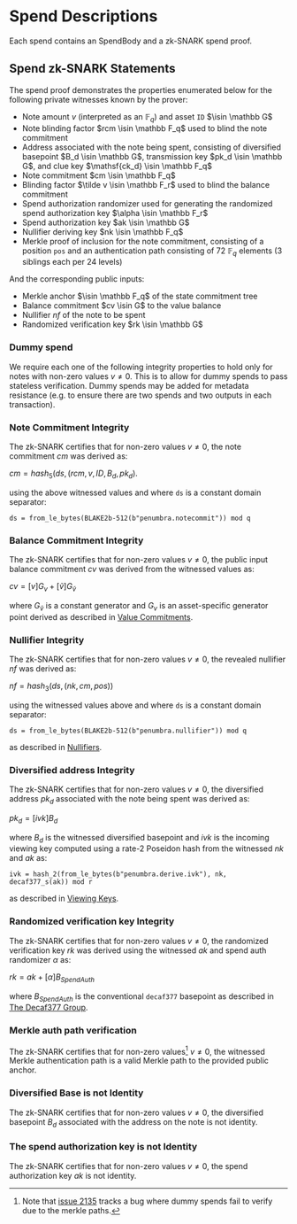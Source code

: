 # Spend Descriptions

Each spend contains an SpendBody and a zk-SNARK spend proof.

## Spend zk-SNARK Statements

The spend proof demonstrates the properties enumerated below for the following private witnesses known by the prover:

* Note amount $v$ (interpreted as an $\mathbb F_q$) and asset `ID` $\isin \mathbb G$
* Note blinding factor $rcm \isin \mathbb F_q$ used to blind the note commitment
* Address associated with the note being spent, consisting of diversified basepoint $B_d \isin \mathbb G$, 
transmission key $pk_d \isin \mathbb G$, and clue key $\mathsf{ck_d} \isin \mathbb F_q$
* Note commitment $cm \isin \mathbb F_q$
* Blinding factor $\tilde v \isin \mathbb F_r$ used to blind the balance commitment
* Spend authorization randomizer used for generating the randomized spend authorization key $\alpha \isin \mathbb F_r$
* Spend authorization key $ak \isin \mathbb G$
* Nullifier deriving key $nk \isin \mathbb F_q$
* Merkle proof of inclusion for the note commitment, consisting of a position `pos` and an authentication path consisting of 72 $\mathbb F_q$ elements (3 siblings each per 24 levels)

And the corresponding public inputs:

* Merkle anchor $\isin \mathbb F_q$ of the state commitment tree
* Balance commitment $cv \isin G$ to the value balance
* Nullifier $nf$ of the note to be spent
* Randomized verification key $rk \isin \mathbb G$

### Dummy spend

We require each one of the following integrity properties to hold only for notes with non-zero values $v \ne 0$. This is to allow for dummy spends to pass stateless verification. Dummy spends may be added for metadata resistance (e.g. to ensure there are two spends and two outputs in each transaction).

### Note Commitment Integrity

The zk-SNARK certifies that for non-zero values $v \ne 0$, the note commitment $cm$ was derived as:

$cm = hash_5(ds, (rcm, v, ID, B_d, pk_d)$.

using the above witnessed values and where `ds` is a constant domain separator:

`ds = from_le_bytes(BLAKE2b-512(b"penumbra.notecommit")) mod q`

### Balance Commitment Integrity

The zk-SNARK certifies that for non-zero values $v \ne 0$, the public input balance commitment $cv$ was derived from the witnessed values as:

$cv = [v] G_v + [\widetilde{v}] G_{\widetilde{v}}$

where $G_{\widetilde{v}}$ is a constant generator and $G_v$ is an asset-specific generator point derived as described in [Value Commitments](../../protocol/value_commitments.md).

### Nullifier Integrity

The zk-SNARK certifies that for non-zero values $v \ne 0$, the
revealed nullifier $nf$ was derived as:

$nf = hash_3(ds, (nk, cm, pos))$

using the witnessed values above and where `ds` is a constant domain separator:

`ds = from_le_bytes(BLAKE2b-512(b"penumbra.nullifier")) mod q
`

as described in [Nullifiers](../notes/nullifiers.md).

### Diversified address Integrity

The zk-SNARK certifies that for non-zero values $v \ne 0$, the diversified address $pk_d$ associated with the note being spent was derived as:

$pk_d ​= [ivk] B_d$

where $B_d$ is the witnessed diversified basepoint and $ivk$ is the incoming viewing key computed using a rate-2 Poseidon hash from the witnessed $nk$ and $ak$ as:

`ivk = hash_2(from_le_bytes(b"penumbra.derive.ivk"), nk, decaf377_s(ak)) mod r`

as described in [Viewing Keys](../addresses_keys/viewing_keys.md).

### Randomized verification key Integrity

The zk-SNARK certifies that for non-zero values $v \ne 0$, the randomized verification key $rk$ was derived using the witnessed $ak$ and spend auth randomizer $\alpha$ as:

$rk = ak + [\alpha]B_{SpendAuth}$

where $B_{SpendAuth}$ is the conventional `decaf377` basepoint as described in [The Decaf377 Group](../../crypto/decaf377.md).

### Merkle auth path verification

The zk-SNARK certifies that for non-zero values[^1] $v \ne 0$, the witnessed Merkle authentication path is a valid Merkle path to the provided public anchor.

### Diversified Base is not Identity

The zk-SNARK certifies that for non-zero values $v \ne 0$, the diversified basepoint $B_d$ associated with the address on the note is not identity.

### The spend authorization key is not Identity

The zk-SNARK certifies that for non-zero values $v \ne 0$, the spend authorization key $ak$ is not identity.

[^1]: Note that [issue 2135](https://github.com/penumbra-zone/penumbra/issues/2135) tracks a bug where dummy spends fail to verify due to the merkle paths.
